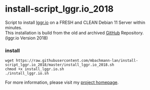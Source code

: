 # install-script_lggr.io_2018
Script to install [lggr.io](https://lggr.io/) on a FRESH and CLEAN Debian 11 Server within minutes.  
This installation is build from the old and archived [GitHub](https://github.com/kkretsch/lggr) Repository. (lggr.io Version 2018)

### install
```
wget https://raw.githubusercontent.com/mbachmann-lan/install-script_lggr.io_2018/master/install_lggr.io_2018.sh
chmod +x install_lggr.io.sh
./install_lggr.io.sh
```

For more information, please visit my [project homepage](https://www.bachmann-lan.de/zentraler-logserver-mit-syslog-ng-mariadb-und-lggr-io-webinterface/).
